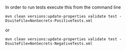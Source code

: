 In order to run tests execute this from the command line
```
mvn clean versions:update-properties validate test -DsuiteFile=NonSecrets-PositiveTests.xml
```
or
```
mvn clean versions:update-properties validate test -DsuiteFile=NonSecrets-NegativeTests.xml
```